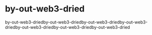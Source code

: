 # by-out-web3-dried
by-out-web3-driedby-out-web3-driedby-out-web3-driedby-out-web3-driedby-out-web3-driedby-out-web3-driedby-out-web3-dried
